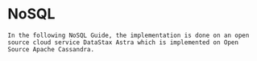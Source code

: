 # NoSQL

	In the following NoSQL Guide, the implementation is done on an open source cloud service DataStax Astra which is implemented on Open Source Apache Cassandra.
